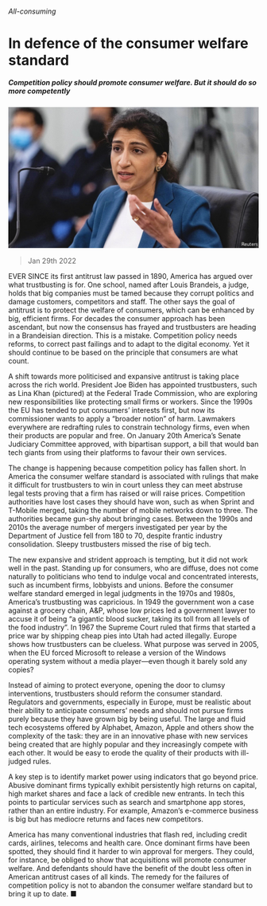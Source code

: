 ###### All-consuming

# In defence of the consumer welfare standard 

##### Competition policy should promote consumer welfare. But it should do so more competently 

![image](images/20220129_LDP005_0.jpg) 

> Jan 29th 2022 

EVER SINCE its first antitrust law passed in 1890, America has argued over what trustbusting is for. One school, named after Louis Brandeis, a judge, holds that big companies must be tamed because they corrupt politics and damage customers, competitors and staff. The other says the goal of antitrust is to protect the welfare of consumers, which can be enhanced by big, efficient firms. For decades the consumer approach has been ascendant, but now the consensus has frayed and trustbusters are heading in a Brandeisian direction. This is a mistake. Competition policy needs reforms, to correct past failings and to adapt to the digital economy. Yet it should continue to be based on the principle that consumers are what count.

A shift towards more politicised and expansive antitrust is taking place across the rich world. President Joe Biden has appointed trustbusters, such as Lina Khan (pictured) at the Federal Trade Commission, who are exploring new responsibilities like protecting small firms or workers. Since the 1990s the EU has tended to put consumers’ interests first, but now its commissioner wants to apply a “broader notion” of harm. Lawmakers everywhere are redrafting rules to constrain technology firms, even when their products are popular and free. On January 20th America’s Senate Judiciary Committee approved, with bipartisan support, a bill that would ban tech giants from using their platforms to favour their own services.


The change is happening because competition policy has fallen short. In America the consumer welfare standard is associated with rulings that make it difficult for trustbusters to win in court unless they can meet abstruse legal tests proving that a firm has raised or will raise prices. Competition authorities have lost cases they should have won, such as when Sprint and T-Mobile merged, taking the number of mobile networks down to three. The authorities became gun-shy about bringing cases. Between the 1990s and 2010s the average number of mergers investigated per year by the Department of Justice fell from 180 to 70, despite frantic industry consolidation. Sleepy trustbusters missed the rise of big tech.

The new expansive and strident approach is tempting, but it did not work well in the past. Standing up for consumers, who are diffuse, does not come naturally to politicians who tend to indulge vocal and concentrated interests, such as incumbent firms, lobbyists and unions. Before the consumer welfare standard emerged in legal judgments in the 1970s and 1980s, America’s trustbusting was capricious. In 1949 the government won a case against a grocery chain, A&amp;P, whose low prices led a government lawyer to accuse it of being “a gigantic blood sucker, taking its toll from all levels of the food industry”. In 1967 the Supreme Court ruled that firms that started a price war by shipping cheap pies into Utah had acted illegally. Europe shows how trustbusters can be clueless. What purpose was served in 2005, when the EU forced Microsoft to release a version of the Windows operating system without a media player—even though it barely sold any copies?

Instead of aiming to protect everyone, opening the door to clumsy interventions, trustbusters should reform the consumer standard. Regulators and governments, especially in Europe, must be realistic about their ability to anticipate consumers’ needs and should not pursue firms purely because they have grown big by being useful. The large and fluid tech ecosystems offered by Alphabet, Amazon, Apple and others show the complexity of the task: they are in an innovative phase with new services being created that are highly popular and they increasingly compete with each other. It would be easy to erode the quality of their products with ill-judged rules.

A key step is to identify market power using indicators that go beyond price. Abusive dominant firms typically exhibit persistently high returns on capital, high market shares and face a lack of credible new entrants. In tech this points to particular services such as search and smartphone app stores, rather than an entire industry. For example, Amazon’s e-commerce business is big but has mediocre returns and faces new competitors.

America has many conventional industries that flash red, including credit cards, airlines, telecoms and health care. Once dominant firms have been spotted, they should find it harder to win approval for mergers. They could, for instance, be obliged to show that acquisitions will promote consumer welfare. And defendants should have the benefit of the doubt less often in American antitrust cases of all kinds. The remedy for the failures of competition policy is not to abandon the consumer welfare standard but to bring it up to date. ■

